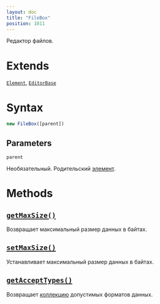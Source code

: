 ```yaml
---
layout: doc
title: "FileBox"
position: 1011
---
```


Редактор файлов.

# Extends

[`Element`](../../KeyConcepts/Element/), [`EditorBase`](../EditorBase/)

# Syntax

```js
new FileBox([parent])
```

## Parameters

`parent`

Необязательный. Родительский [элемент](../../KeyConcepts/Element/).

# Methods

## [`getMaxSize()`](FileBox.getMaxSize/)

Возвращает максимальный размер данных в байтах.

## [`setMaxSize()`](FileBox.setMaxSize/)

Устанавливает максимальный размер данных в байтах.

## [`getAcceptTypes()`](FileBox.getAcceptTypes/)

Возвращает [коллекцию](../../KeyConcepts/Collection/) допустимых форматов данных.
